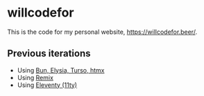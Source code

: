 # willcodefor

This is the code for my personal website, https://willcodefor.beer/.

## Previous iterations

- Using [Bun, Elysia, Turso, htmx](https://github.com/believer/willcodefor-beth)
- Using [Remix](https://github.com/believer/willcodefor-remix)
- Using [Eleventy (11ty)](https://github.com/believer/willcodefor.beer)
